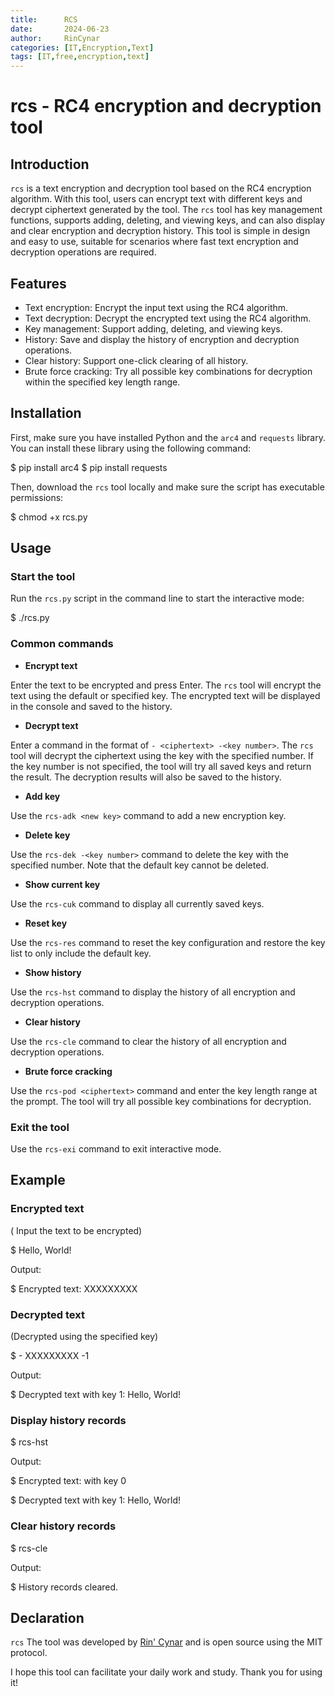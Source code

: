 ```yaml
---
title:      RCS 
date:       2024-06-23
author:     RinCynar
categories: [IT,Encryption,Text]
tags: [IT,free,encryption,text]
---
```

# rcs - RC4 encryption and decryption tool

## Introduction

`rcs` is a text encryption and decryption tool based on the RC4 encryption algorithm. With this tool, users can encrypt text with different keys and decrypt ciphertext generated by the tool. The `rcs` tool has key management functions, supports adding, deleting, and viewing keys, and can also display and clear encryption and decryption history. This tool is simple in design and easy to use, suitable for scenarios where fast text encryption and decryption operations are required.

## Features

- Text encryption: Encrypt the input text using the RC4 algorithm.
- Text decryption: Decrypt the encrypted text using the RC4 algorithm.
- Key management: Support adding, deleting, and viewing keys.
- History: Save and display the history of encryption and decryption operations.
- Clear history: Support one-click clearing of all history.
- Brute force cracking: Try all possible key combinations for decryption within the specified key length range.

## Installation

First, make sure you have installed Python and the `arc4` and `requests` library. You can install these library using the following command:

 $ pip install arc4
 $ pip install requests

Then, download the `rcs` tool locally and make sure the script has executable permissions:

 $ chmod +x rcs.py

## Usage

### Start the tool

Run the `rcs.py` script in the command line to start the interactive mode:

 $ ./rcs.py

### Common commands

- **Encrypt text**

Enter the text to be encrypted and press Enter. The `rcs` tool will encrypt the text using the default or specified key. The encrypted text will be displayed in the console and saved to the history.

- **Decrypt text**

Enter a command in the format of `- <ciphertext> -<key number>`. The `rcs` tool will decrypt the ciphertext using the key with the specified number. If the key number is not specified, the tool will try all saved keys and return the result. The decryption results will also be saved to the history.

- **Add key**

Use the `rcs-adk <new key>` command to add a new encryption key.

- **Delete key**

Use the `rcs-dek -<key number>` command to delete the key with the specified number. Note that the default key cannot be deleted.

- **Show current key**

Use the `rcs-cuk` command to display all currently saved keys.

- **Reset key**

Use the `rcs-res` command to reset the key configuration and restore the key list to only include the default key.

- **Show history**

Use the `rcs-hst` command to display the history of all encryption and decryption operations.

- **Clear history**

Use the `rcs-cle` command to clear the history of all encryption and decryption operations.

- **Brute force cracking**

Use the `rcs-pod <ciphertext>` command and enter the key length range at the prompt. The tool will try all possible key combinations for decryption.

### Exit the tool

Use the `rcs-exi` command to exit interactive mode.

## Example

### Encrypted text

( Input the text to be encrypted)

 $ Hello, World!

Output:

 $ Encrypted text: XXXXXXXXX

### Decrypted text

(Decrypted using the specified key)

 $ - XXXXXXXXX -1

Output:

 $ Decrypted text with key 1: Hello, World!

### Display history records

 $ rcs-hst

Output:


 $ Encrypted text: <Encrypted ciphertext> with key 0

 $ Decrypted text with key 1: Hello, World!

### Clear history records

 $ rcs-cle

Output:

 $ History records cleared.

## Declaration

`rcs` The tool was developed by [Rin' Cynar](https://rcva.san.tc) and is open source using the MIT protocol.

I hope this tool can facilitate your daily work and study. Thank you for using it!